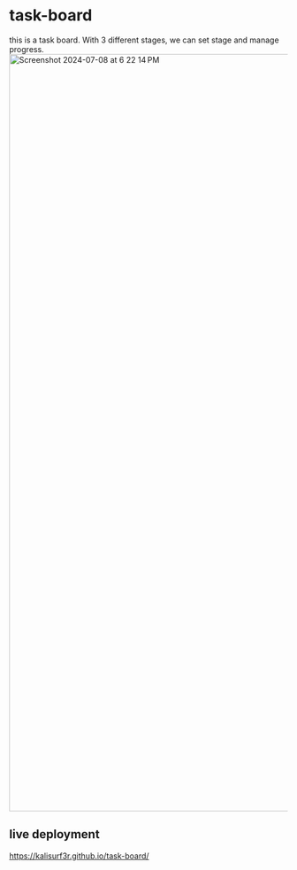 # task-board
this is a task board. With 3 different stages, we can set stage and manage progress.
<img width="1369" alt="Screenshot 2024-07-08 at 6 22 14 PM" src="https://github.com/kalisurf3r/task-board/assets/135048388/c04ba85c-df19-4430-b544-2a25bd1a2ad4">
## live deployment
https://kalisurf3r.github.io/task-board/
